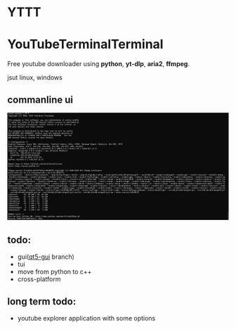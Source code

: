 # YTTT
# YouTubeTerminalTerminal

Free youtube downloader using **python**, **yt-dlp**, **aria2**, **ffmpeg**.

jsut linux, windows

## commanline ui

![](ss.PNG)

## todo:

- gui([qt5-gui](https://github.com/saeedkhatami/YTTT/tree/qt5-gui) branch)
- tui
- move from python to c++
- cross-platform


## long term todo:

- youtube explorer application with some options
